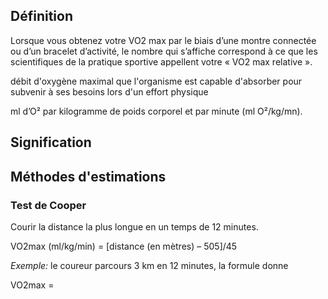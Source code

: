 ## Définition

Lorsque vous obtenez votre VO2 max par le biais d’une montre connectée ou d’un bracelet d’activité, le nombre qui s’affiche correspond à ce que les scientifiques de la pratique sportive appellent votre « VO2 max relative ».

débit d'oxygène maximal que l'organisme est capable d'absorber pour subvenir à ses besoins lors d'un effort physique

ml d’O² par kilogramme de poids corporel et par minute (ml O²/kg/mn).

## Signification


## Méthodes d'estimations

### Test de Cooper

Courir la distance la plus longue en un temps de 12 minutes.


VO2max (ml/kg/min) = [distance (en mètres) – 505]/45

_Exemple:_ le coureur parcours 3 km en 12 minutes, la formule donne

VO2max = 
